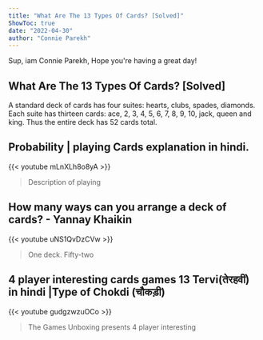 ```yaml
---
title: "What Are The 13 Types Of Cards? [Solved]"
ShowToc: true 
date: "2022-04-30"
author: "Connie Parekh" 
---
```


Sup, iam Connie Parekh, Hope you're having a great day!
## What Are The 13 Types Of Cards? [Solved]
A standard deck of cards has four suites: hearts, clubs, spades, diamonds. Each suite has thirteen cards: ace, 2, 3, 4, 5, 6, 7, 8, 9, 10, jack, queen and king. Thus the entire deck has 52 cards total.

## Probability | playing Cards explanation in hindi.
{{< youtube mLnXLh8o8yA >}}
>Description of playing 

## How many ways can you arrange a deck of cards? - Yannay Khaikin
{{< youtube uNS1QvDzCVw >}}
>One deck. Fifty-two 

## 4 player interesting cards games 13 Tervi(तेरहवीं) in hindi |Type of Chokdi (चौकड़ी)
{{< youtube gudgzwzuOCo >}}
>The Games Unboxing presents 4 player interesting 

